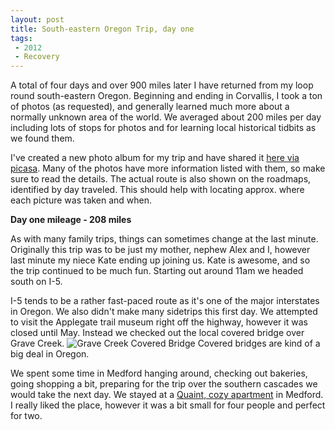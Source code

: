 ```yaml
---
layout: post
title: South-eastern Oregon Trip, day one
tags: 
 - 2012
 - Recovery
---
```


A total of four days and over 900 miles later I have returned from my loop round south-eastern Oregon.  Beginning and ending in Corvallis, I took a ton of photos (as requested), and generally learned much more about a normally unknown area of the world.  We averaged about 200 miles per day including lots of stops for photos and for learning local historical tidbits as we found them.

I've created a new photo album for my trip and have shared it [here via picasa](https://picasaweb.google.com/116317282302528753159/SouthEasternOregonTrip?authuser=0&feat=directlink).  Many of the photos have more information listed with them, so make sure to read the details.  The actual route is also shown on the roadmaps, identified by day traveled.  This should help with locating approx. where each picture was taken and when.

**Day one mileage - 208 miles**

As with many family trips, things can sometimes change at the last minute.  Originally this trip was to be just my mother, nephew Alex and I, however last minute my niece Kate ending up joining us.  Kate is awesome, and so the trip continued to be much fun.  Starting out around 11am we headed south on I-5.

I-5 tends to be a rather fast-paced route as it's one of the major interstates in Oregon.  We also didn't make many sidetrips this first day.  We attempted to visit the Applegate trail museum right off the highway, however it was closed until May.  Instead we checked out the local covered bridge over Grave Creek. ![Grave Creek Covered Bridge](http://dl.dropbox.com/u/21971644/Blog%20Images/Blog%20Pics%20for%20Entries/April%202012/To%20post/Gravecreek.png)  Covered bridges are kind of a big deal in Oregon.  

We spent some time in Medford hanging around, checking out bakeries, going shopping a bit, preparing for the trip over the southern cascades we would take the next day.  We stayed at a [Quaint, cozy apartment](http://www.airbnb.com/rooms/220735) in Medford.  I really liked the place, however it was a bit small for four people and perfect for two.     

    